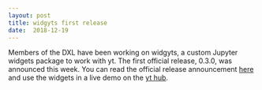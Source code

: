 ```yaml
---
layout: post
title: widgyts first release
date:  2018-12-19
---
```


Members of the DXL have been working on widgyts, a custom Jupyter widgets
package to work with yt. The first official release, 0.3.0, was announced this
week. You can read the official release announcement <a href="https://goo.gl/12Pw1Q">here</a> and
use the widgets in a live demo on the <a href="https://goo.gl/4f9xD2">yt hub</a>. 
